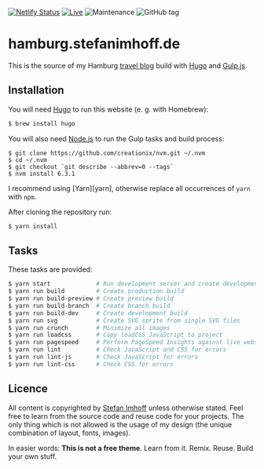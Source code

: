 [![Netlify Status](https://api.netlify.com/api/v1/badges/8175427a-59d7-4a73-8be3-70d1e5a255b5/deploy-status)](https://app.netlify.com/sites/hamburg-stefanimhoff-de/deploys)
[![Live](https://img.shields.io/badge/live-hamburg.stefanimhoff.de-green.svg)](https://hamburg.stefanimhoff.de/)
![Maintenance](https://img.shields.io/maintenance/yes/2019.svg)
![GitHub tag](https://img.shields.io/github/tag/kogakure/website-hugo-hamburg.stefanimhoff.de.svg)

# hamburg.stefanimhoff.de

This is the source of my Hamburg [travel blog] build with [Hugo] and [Gulp.js].

## Installation

You will need [Hugo] to run this website (e. g. with Homebrew):

```bash
$ brew install hugo
```

You will also need [Node.js] to run the Gulp tasks and build process:

``` {.bash}
$ git clone https://github.com/creationix/nvm.git ~/.nvm
$ cd ~/.nvm
$ git checkout `git describe --abbrev=0 --tags`
$ nvm install 6.3.1
```

I recommend using \[Yarn\]\[yarn\], otherwise replace all occurrences of `yarn` with `npm`.

After cloning the repository run:

```bash
$ yarn install
```

## Tasks

These tasks are provided:

```bash
$ yarn start             # Run development server and create development build
$ yarn run build         # Create production build
$ yarn run build-preview # Create preview build
$ yarn run build-branch  # Create branch build
$ yarn run build-dev     # Create development build
$ yarn run svg           # Create SVG sprite from single SVG files
$ yarn run crunch        # Minimize all images
$ yarn run loadcss       # Copy loadCSS JavaScript to project
$ yarn run pagespeed     # Perform PageSpeed Insights against live website
$ yarn run lint          # Check JavaScript and CSS for errors
$ yarn run lint-js       # Check JavaScript for errors
$ yarn run lint-css      # Check CSS for errors
```

## Licence

All content is copyrighted by [Stefan Imhoff] unless otherwise stated. Feel free to learn from the source code and reuse code for your projects. The only thing which is not allowed is the usage of my design (the unique combination of layout, fonts, images).

In easier words: **This is not a free theme**. Learn from it. Remix. Reuse. Build your own stuff.

  [travel blog]: https://hamburg.stefanimhoff.de/
  [Hugo]: http://gohugo.io/
  [Gulp.js]: http://gulpjs.com/
  [Node.js]: http://nodejs.org/
  [Stefan Imhoff]: http://stefanimhoff.de

